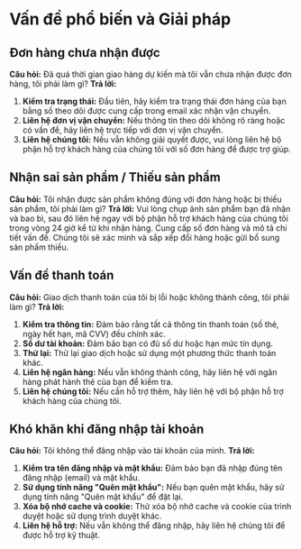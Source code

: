 # Vấn đề phổ biến và Giải pháp

## Đơn hàng chưa nhận được

**Câu hỏi:** Đã quá thời gian giao hàng dự kiến mà tôi vẫn chưa nhận được đơn hàng, tôi phải làm gì?
**Trả lời:**
1. **Kiểm tra trạng thái:** Đầu tiên, hãy kiểm tra trạng thái đơn hàng của bạn bằng số theo dõi được cung cấp trong email xác nhận vận chuyển.
2. **Liên hệ đơn vị vận chuyển:** Nếu thông tin theo dõi không rõ ràng hoặc có vấn đề, hãy liên hệ trực tiếp với đơn vị vận chuyển.
3. **Liên hệ chúng tôi:** Nếu vẫn không giải quyết được, vui lòng liên hệ bộ phận hỗ trợ khách hàng của chúng tôi với số đơn hàng để được trợ giúp.

## Nhận sai sản phẩm / Thiếu sản phẩm

**Câu hỏi:** Tôi nhận được sản phẩm không đúng với đơn hàng hoặc bị thiếu sản phẩm, tôi phải làm gì?
**Trả lời:** Vui lòng chụp ảnh sản phẩm bạn đã nhận và bao bì, sau đó liên hệ ngay với bộ phận hỗ trợ khách hàng của chúng tôi trong vòng 24 giờ kể từ khi nhận hàng. Cung cấp số đơn hàng và mô tả chi tiết vấn đề. Chúng tôi sẽ xác minh và sắp xếp đổi hàng hoặc gửi bổ sung sản phẩm thiếu.

## Vấn đề thanh toán

**Câu hỏi:** Giao dịch thanh toán của tôi bị lỗi hoặc không thành công, tôi phải làm gì?
**Trả lời:**
1. **Kiểm tra thông tin:** Đảm bảo rằng tất cả thông tin thanh toán (số thẻ, ngày hết hạn, mã CVV) đều chính xác.
2. **Số dư tài khoản:** Đảm bảo bạn có đủ số dư hoặc hạn mức tín dụng.
3. **Thử lại:** Thử lại giao dịch hoặc sử dụng một phương thức thanh toán khác.
4. **Liên hệ ngân hàng:** Nếu vẫn không thành công, hãy liên hệ với ngân hàng phát hành thẻ của bạn để kiểm tra.
5. **Liên hệ chúng tôi:** Nếu cần hỗ trợ thêm, hãy liên hệ với bộ phận hỗ trợ khách hàng của chúng tôi.

## Khó khăn khi đăng nhập tài khoản

**Câu hỏi:** Tôi không thể đăng nhập vào tài khoản của mình.
**Trả lời:**
1. **Kiểm tra tên đăng nhập và mật khẩu:** Đảm bảo bạn đã nhập đúng tên đăng nhập (email) và mật khẩu.
2. **Sử dụng tính năng "Quên mật khẩu":** Nếu bạn quên mật khẩu, hãy sử dụng tính năng "Quên mật khẩu" để đặt lại.
3. **Xóa bộ nhớ cache và cookie:** Thử xóa bộ nhớ cache và cookie của trình duyệt hoặc sử dụng trình duyệt khác.
4. **Liên hệ hỗ trợ:** Nếu vẫn không thể đăng nhập, hãy liên hệ chúng tôi để được hỗ trợ kỹ thuật.